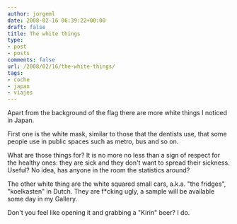 ```yaml
---
author: jorgeml
date: 2008-02-16 06:39:22+00:00
draft: false
title: The white things
type: 
- post
- posts
comments: false
url: /2008/02/16/the-white-things/
tags:
- coche
- japan
- viajes
---
```


Apart from the background of the flag there are more white things I noticed in
Japan.

First one is the white mask, similar to those that the dentists use, that some
people use in public spaces such as metro, bus and so on.

What are those things for? It is no more no less than a sign of respect for the
healthy ones: they are sick and they don't want to spread their sickness. Useful?
No idea, has anyone in the room the statistics around?

The other white thing are the white squared small cars, a.k.a. "the fridges",
"koelkasten" in Dutch. They are f*cking ugly, a sample will be available some day in my Gallery.

Don't you feel like opening it and grabbing a "Kirin" beer? I do.
